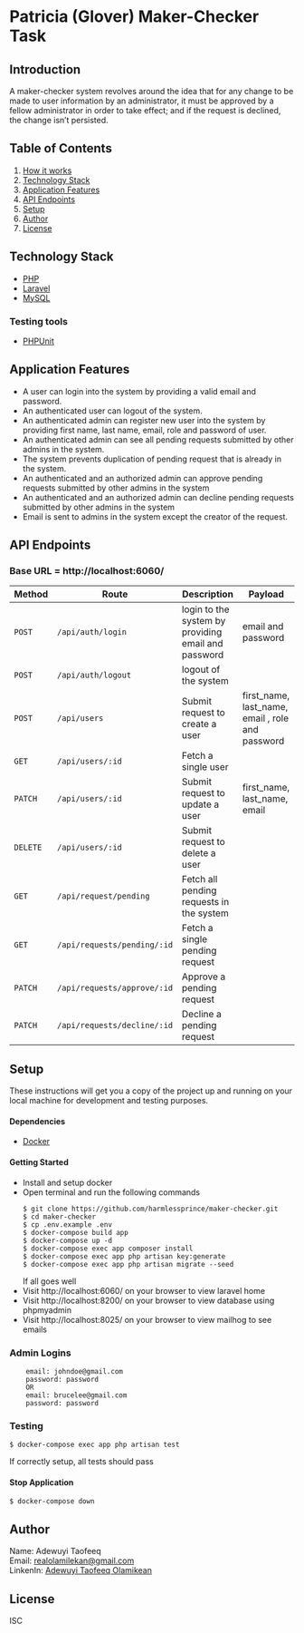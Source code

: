 # Patricia (Glover) Maker-Checker Task

## Introduction

A maker-checker system revolves around the idea that for any change to be made to user
information by an administrator, it must be approved by a fellow administrator in order to take
effect; and if the request is declined, the change isn’t persisted.


## Table of Contents
1. <a href="#how-it-works">How it works</a>
2. <a href="#technology-stack">Technology Stack</a>
3. <a href="#application-features">Application Features</a>
4. <a href="#api-endpoints">API Endpoints</a>
5. <a href="#setup">Setup</a>
6. <a href="#author">Author</a>
7. <a href="#license">License</a>


## Technology Stack
  - [PHP](https://www.php.net)
  - [Laravel](https://laravel.com)
  - [MySQL](https://www.mysql.com)
  ### Testing tools
  - [PHPUnit](https://phpunit.de) 

## Application Features
* A user can login into the system by providing a valid email and password.
* An authenticated user can logout of the system.
* An authenticated admin can register new user into the system by providing first name, last name, email, role and password of user.
* An authenticated admin can see all pending requests submitted by other admins in the system.
* The system prevents duplication of pending request that is already in the system.
* An authenticated and an authorized admin can approve pending requests submitted by other admins in the system
* An authenticated and an authorized admin can decline pending requests submitted by other admins in the system
* Email is sent to admins in the system except the creator of the request.

## API Endpoints
### Base URL = http://localhost:6060/
Method | Route | Description | Payload
--- | --- | ---|---
`POST` | `/api/auth/login` | login to the system by providing email and password | email and password
`POST` | `/api/auth/logout` | logout of the system | 
`POST` | `/api/users` | Submit request to create a user | first_name, last_name, email , role and password 
`GET` | `/api/users/:id` | Fetch a single user | 
`PATCH` | `/api/users/:id` | Submit request to update a user | first_name, last_name, email
`DELETE` | `/api/users/:id` | Submit request to delete a user |
`GET` | `/api/request/pending` | Fetch all pending requests in the system |
`GET` | `/api/requests/pending/:id` | Fetch a single pending request |
`PATCH` | `/api/requests/approve/:id` | Approve a pending request |
`PATCH` | `/api/requests/decline/:id` | Decline a pending request |

## Setup
These instructions will get you a copy of the project up and running on your local machine for development and testing purposes.

  #### Dependencies
  - [Docker](https://docs.docker.com/desktop/)
 
  #### Getting Started
  - Install and setup docker
  - Open terminal and run the following commands
    ```
    $ git clone https://github.com/harmlessprince/maker-checker.git
    $ cd maker-checker
    $ cp .env.example .env
    $ docker-compose build app
    $ docker-compose up -d
    $ docker-compose exec app composer install
    $ docker-compose exec app php artisan key:generate
    $ docker-compose exec app php artisan migrate --seed
    ```
    If all goes well 
  - Visit http://localhost:6060/ on your browser to view laravel home
  - Visit http://localhost:8200/ on your browser to view database using phpmyadmin
  - Visit http://localhost:8025/ on your browser to view mailhog to see emails
 
  ### Admin Logins
        email: johndoe@gmail.com
        password: password
        OR
        email: brucelee@gmail.com
        password: password
  ### Testing
  ```
  $ docker-compose exec app php artisan test
  ```
  If correctly setup, all tests should pass
  
  #### Stop Application
  
  ```$ docker-compose down```
  
## Author
 Name: Adewuyi Taofeeq <br>
 Email: realolamilekan@gmail.com <br>
 LinkenIn:  <a href="#license">Adewuyi Taofeeq Olamikean</a> <br>

## License
ISC
